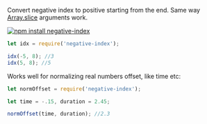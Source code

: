 Convert negative index to positive starting from the end. Same way [Array.slice](https://developer.mozilla.org/en-US/docs/Web/JavaScript/Reference/Global_Objects/Array/slice) arguments work.

[![npm install negative-index](https://nodei.co/npm/negative-index.png?mini=true)](https://npmjs.org/package/negative-index/)

```js
let idx = require('negative-index');

idx(-5, 8); //3
idx(5, 8); //5
```

Works well for normalizing real numbers offset, like time etc:

```js
let normOffset = require('negative-index');

let time = -.15, duration = 2.45;

normOffset(time, duration); //2.3
```
